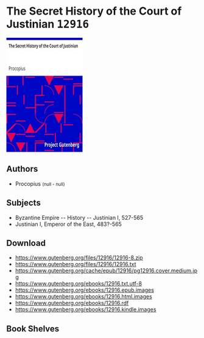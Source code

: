 # The Secret History of the Court of Justinian <kbd>12916</kbd>

![](./cover.medium.jpg "")

## Authors


 - Procopius <small>(null - null)</small>

## Subjects


 - Byzantine Empire -- History -- Justinian I, 527-565
 - Justinian I, Emperor of the East, 483?-565

## Download


 - https://www.gutenberg.org/files/12916/12916-8.zip
 - https://www.gutenberg.org/files/12916/12916.txt
 - https://www.gutenberg.org/cache/epub/12916/pg12916.cover.medium.jpg
 - https://www.gutenberg.org/ebooks/12916.txt.utf-8
 - https://www.gutenberg.org/ebooks/12916.epub.images
 - https://www.gutenberg.org/ebooks/12916.html.images
 - https://www.gutenberg.org/ebooks/12916.rdf
 - https://www.gutenberg.org/ebooks/12916.kindle.images

## Book Shelves


